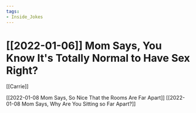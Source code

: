 ```yaml
---
tags:
- Inside_Jokes
---
```


# [[2022-01-06]] Mom Says, You Know It's Totally Normal to Have Sex Right?



[[Carrie]]

[[2022-01-08 Mom Says, So Nice That the Rooms Are Far Apart]]
[[2022-01-08 Mom Says, Why Are You Sitting so Far Apart?]]